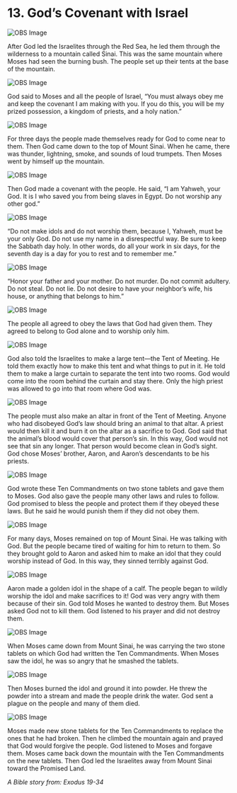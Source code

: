 # 13. God’s Covenant with Israel

![OBS Image](https://cdn.door43.org/obs/jpg/360px/obs-en-13-01.jpg)

After God led the Israelites through the Red Sea, he led them through the wilderness to a mountain called Sinai. This was the same mountain where Moses had seen the burning bush. The people set up their tents at the base of the mountain.

![OBS Image](https://cdn.door43.org/obs/jpg/360px/obs-en-13-02.jpg)

God said to Moses and all the people of Israel, “You must always obey me and keep the covenant I am making with you. If you do this, you will be my prized possession, a kingdom of priests, and a holy nation.”

![OBS Image](https://cdn.door43.org/obs/jpg/360px/obs-en-13-03.jpg)

For three days the people made themselves ready for God to come near to them. Then God came down to the top of Mount Sinai. When he came, there was thunder, lightning, smoke, and sounds of loud trumpets. Then Moses went by himself up the mountain.

![OBS Image](https://cdn.door43.org/obs/jpg/360px/obs-en-13-04.jpg)

Then God made a covenant with the people. He said, “I am Yahweh, your God. It is I who saved you from being slaves in Egypt. Do not worship any other god.”

![OBS Image](https://cdn.door43.org/obs/jpg/360px/obs-en-13-05.jpg)

“Do not make idols and do not worship them, because I, Yahweh, must be your only God. Do not use my name in a disrespectful way. Be sure to keep the Sabbath day holy. In other words, do all your work in six days, for the seventh day is a day for you to rest and to remember me.”

![OBS Image](https://cdn.door43.org/obs/jpg/360px/obs-en-13-06.jpg)

“Honor your father and your mother. Do not murder. Do not commit adultery. Do not steal. Do not lie. Do not desire to have your neighbor’s wife, his house, or anything that belongs to him.”

![OBS Image](https://cdn.door43.org/obs/jpg/360px/obs-en-13-07.jpg)

The people all agreed to obey the laws that God had given them. They agreed to belong to God alone and to worship only him. 

![OBS Image](https://cdn.door43.org/obs/jpg/360px/obs-en-13-08.jpg)

God also told the Israelites to make a large tent—the Tent of Meeting. He told them exactly how to make this tent and what things to put in it. He told them to make a large curtain to separate the tent into two rooms. God would come into the room behind the curtain and stay there. Only the high priest was allowed to go into that room where God was.

![OBS Image](https://cdn.door43.org/obs/jpg/360px/obs-en-13-09.jpg)

The people must also make an altar in front of the Tent of Meeting. Anyone who had disobeyed God’s law should bring an animal to that altar. A priest would then kill it and burn it on the altar as a sacrifice to God. God said that the animal’s blood would cover that person’s sin. In this way, God would not see that sin any longer. That person would become clean in God’s sight. God chose Moses’ brother, Aaron, and Aaron’s descendants to be his priests.

![OBS Image](https://cdn.door43.org/obs/jpg/360px/obs-en-13-10.jpg)

God wrote these Ten Commandments on two stone tablets and gave them to Moses. God also gave the people many other laws and rules to follow. God promised to bless the people and protect them if they obeyed these laws. But he said he would punish them if they did not obey them.

![OBS Image](https://cdn.door43.org/obs/jpg/360px/obs-en-13-11.jpg)

For many days, Moses remained on top of Mount Sinai. He was talking with God. But the people became tired of waiting for him to return to them. So they brought gold to Aaron and asked him to make an idol that they could worship instead of God. In this way, they sinned terribly against God.

![OBS Image](https://cdn.door43.org/obs/jpg/360px/obs-en-13-12.jpg)

Aaron made a golden idol in the shape of a calf. The people began to wildly worship the idol and make sacrifices to it! God was very angry with them because of their sin. God told Moses he wanted to destroy them. But Moses asked God not to kill them. God listened to his prayer and did not destroy them.

![OBS Image](https://cdn.door43.org/obs/jpg/360px/obs-en-13-13.jpg)

When Moses came down from Mount Sinai, he was carrying the two stone tablets on which God had written the Ten Commandments. When Moses saw the idol, he was so angry that he smashed the tablets.

![OBS Image](https://cdn.door43.org/obs/jpg/360px/obs-en-13-14.jpg)

Then Moses burned the idol and ground it into powder. He threw the powder into a stream and made the people drink the water. God sent a plague on the people and many of them died.

![OBS Image](https://cdn.door43.org/obs/jpg/360px/obs-en-13-15.jpg)

Moses made new stone tablets for the Ten Commandments to replace the ones that he had broken. Then he climbed the mountain again and prayed that God would forgive the people. God listened to Moses and forgave them. Moses came back down the mountain with the Ten Commandments on the new tablets. Then God led the Israelites away from Mount Sinai toward the Promised Land.

_A Bible story from: Exodus 19-34_
